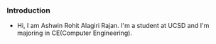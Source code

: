 ### Introduction
- Hi, I am Ashwin Rohit Alagiri Rajan. I'm a student at UCSD and I'm majoring in CE(Computer Engineering). 
 
